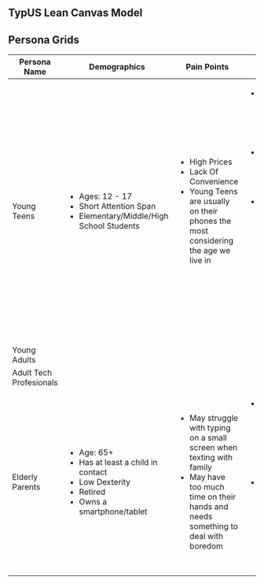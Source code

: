 ## TypUS Lean Canvas Model

## Persona Grids
Persona Name | Demographics | Pain Points | Solutions
-|-|-|-
Young Teens | <ul><li>Ages: 12 - 17</li> <li>Short Attention Span</li><li>Elementary/Middle/High School Students</li></ul> | <ul><li>High Prices</li> <li>Lack Of Convenience</li> <li>Young Teens are usually on their phones the most considering the age we live in</ul></li> | <ul><li>Make the game accessible by making it free for everyone</li> <li>Prioritize user’s convenience by making it simple</li><li>Possibly make our product an educational app to help the young teens learn and improve their ability to focus on a task for longer periods of time.</ul></li>
Young Adults |
Adult Tech Profesionals |
Elderly Parents | <ul><li>Age: 65+</li> <li>Has at least a child in contact</li> <li>Low Dexterity</li><li>Retired</li> <li>Owns a smartphone/tablet</li> </ul> | <ul><li>May struggle with typing on a small screen when texting with family</li> <li>May have too much time on their hands and needs something to deal with boredom</li></ul> | <ul><li>Offers an outlet to practice with their typing on a mobile device with the prompts</li> <li>Challenging themselves by seeing if they can type the fastest they can for a specific prompt</li></ul>
